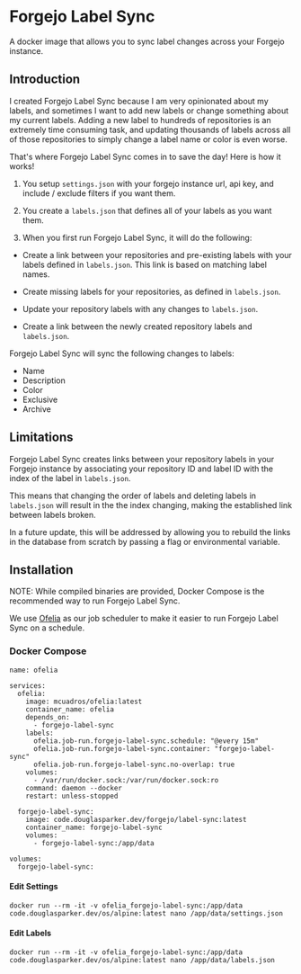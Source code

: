 # Forgejo Label Sync

A docker image that allows you to sync label changes across your Forgejo instance.

## Introduction

I created Forgejo Label Sync because I am very opinionated about my labels, and sometimes I want to add new labels or change something about my current labels. Adding a new label to hundreds of repositories is an extremely time consuming task, and updating thousands of labels across all of those repositories to simply change a label name or color is even worse.

That's where Forgejo Label Sync comes in to save the day! Here is how it works!

1. You setup `settings.json` with your forgejo instance url, api key, and include / exclude filters if you want them.

2. You create a `labels.json` that defines all of your labels as you want them.

3. When you first run Forgejo Label Sync, it will do the following:

- Create a link between your repositories and pre-existing labels with your labels defined in `labels.json`. This link is based on matching label names.

- Create missing labels for your repositories, as defined in `labels.json`.

- Update your repository labels with any changes to `labels.json`.

- Create a link between the newly created repository labels and `labels.json`.

Forgejo Label Sync will sync the following changes to labels:

- Name
- Description
- Color
- Exclusive
- Archive

## Limitations

Forgejo Label Sync creates links between your repository labels in your Forgejo instance by associating your repository ID and label ID with the index of the label in `labels.json`.

This means that changing the order of labels and deleting labels in `labels.json` will result in the the index changing, making the established link between labels broken.

In a future update, this will be addressed by allowing you to rebuild the links in the database from scratch by passing a flag or environmental variable.

## Installation

NOTE:
While compiled binaries are provided, Docker Compose is the recommended way to run Forgejo Label Sync.

We use [Ofelia](https://github.com/mcuadros/ofelia) as our job scheduler to make it easier to run Forgejo Label Sync on a schedule.

### Docker Compose

```docker
name: ofelia

services:
  ofelia:
    image: mcuadros/ofelia:latest
    container_name: ofelia
    depends_on:
      - forgejo-label-sync
    labels:
      ofelia.job-run.forgejo-label-sync.schedule: "@every 15m"
      ofelia.job-run.forgejo-label-sync.container: "forgejo-label-sync"
      ofelia.job-run.forgejo-label-sync.no-overlap: true
    volumes:
      - /var/run/docker.sock:/var/run/docker.sock:ro
    command: daemon --docker
    restart: unless-stopped

  forgejo-label-sync:
    image: code.douglasparker.dev/forgejo/label-sync:latest
    container_name: forgejo-label-sync
    volumes:
      - forgejo-label-sync:/app/data

volumes:
  forgejo-label-sync:
```

#### Edit Settings

```docker
docker run --rm -it -v ofelia_forgejo-label-sync:/app/data code.douglasparker.dev/os/alpine:latest nano /app/data/settings.json
```

#### Edit Labels

```docker
docker run --rm -it -v ofelia_forgejo-label-sync:/app/data code.douglasparker.dev/os/alpine:latest nano /app/data/labels.json
```
